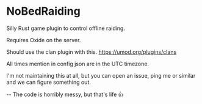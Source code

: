 # NoBedRaiding
Silly Rust game plugin to control offline raiding.

Requires Oxide on the server.

Should use the clan plugin with this. https://umod.org/plugins/clans

All times mention in config json are in the UTC timezone.

I'm not maintaining this at all, but you can open an issue, ping me or similar and we can figure something out.

-- The code is horribly messy, but that's life 👍
